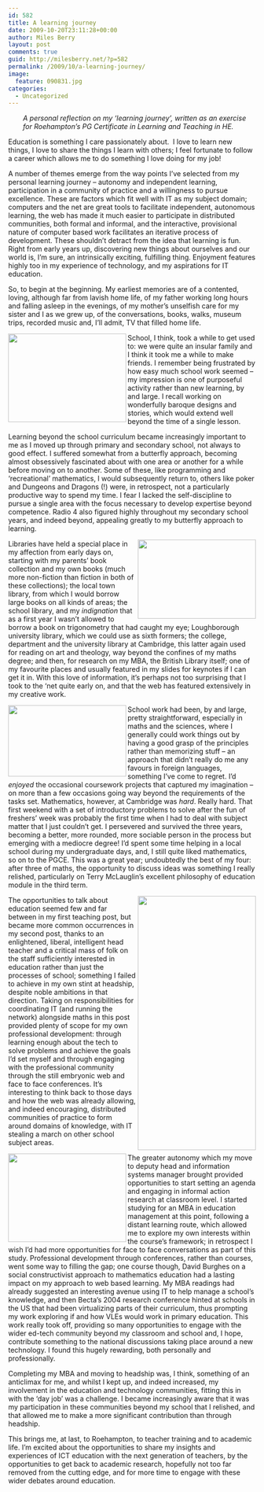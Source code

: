 ```yaml
---
id: 582
title: A learning journey
date: 2009-10-20T23:11:28+00:00
author: Miles Berry
layout: post 
comments: true
guid: http://milesberry.net/?p=582
permalink: /2009/10/a-learning-journey/
image:
  feature: 090831.jpg
categories:
  - Uncategorized
---
```

<p style="padding-left: 30px;">
  <em>A personal reflection on my &#8216;learning journey&#8217;, written as an exercise for Roehampton&#8217;s PG Certificate in Learning and Teaching in HE.</em>
</p>

Education is something I care passionately about.  I love to learn new things, I love to share the things I learn with others; I feel fortunate to follow a career which allows me to do something I love doing for my job!

A number of themes emerge from the way points I&#8217;ve selected from my personal learning journey &#8211; autonomy and independent learning, participation in a community of practice and a willingness to pursue excellence. These are factors which fit well with IT as my subject domain; computers and the net are great tools to facilitate independent, autonomous learning, the web has made it much easier to participate in distributed communities, both formal and informal, and the interactive, provisional nature of computer based work facilitates an iterative process of development. These shouldn&#8217;t detract from the idea that learning is fun. Right from early years up, discovering new things about ourselves and our world is, I&#8217;m sure, an intrinsically exciting, fulfilling thing. Enjoyment features highly too in my experience of technology, and my aspirations for IT education.<!--more-->

So, to begin at the beginning. My earliest memories are of a contented, loving, although far from lavish home life, of my father working long hours and falling asleep in the evenings, of my mother&#8217;s unselfish care for my sister and I as we grew up, of the conversations, books, walks, museum trips, recorded music and, I&#8217;ll admit, TV that filled home life.

[<img class="alignleft" style="border: 0px;" title="(C) eucharisto deo, 2008" alt="" src="http://farm4.static.flickr.com/3131/2695974855_0d873ee772_m.jpg" width="240" height="180" align="left" border="0" />](http://www.flickr.com/photos/eucharisto_deo/2695974855/)School, I think, took a while to get used to: we were quite an insular family and I think it took me a while to make friends. I remember being frustrated by how easy much school work seemed &#8211; my impression is one of purposeful activity rather than new learning, by and large. I recall working on wonderfully baroque designs and stories, which would extend well beyond the time of a single lesson.

Learning beyond the school curriculum became increasingly important to me as I moved up through primary and secondary school, not always to good effect. I suffered somewhat from a butterfly approach, becoming almost obsessively fascinated about with one area or another for a while before moving on to another. Some of these, like programming and ‘recreational&#8217; mathematics, I would subsequently return to, others like poker and Dungeons and Dragons (!) were, in retrospect, not a particularly productive way to spend my time. I fear I lacked the self-discipline to pursue a single area with the focus necessary to develop expertise beyond competence. Radio 4 also figured highly throughout my secondary school years, and indeed beyond, appealing greatly to my butterfly approach to learning.

[<img class="alignright" style="border: 0px;" title="CC by-nc Swamibu" alt="" src="http://farm4.static.flickr.com/3035/2868288357_d30bea71eb_m.jpg" width="240" height="161" align="right" border="0" />](http://www.flickr.com/photos/swamibu/2868288357/)Libraries have held a special place in my affection from early days on, starting with my parents&#8217; book collection and my own books (much more non-fiction than fiction in both of these collections); the local town library, from which I would borrow large books on all kinds of areas; the school library, and my _indignation_ that as a first year I wasn&#8217;t allowed to borrow a book on trigonometry that had caught my eye; Loughborough university library, which we could use as sixth formers; the college, department and the university library at Cambridge, this latter again used for reading on art and theology, way beyond the confines of my maths degree; and then, for research on my MBA, the British Library itself; one of my favourite places and usually featured in my slides for keynotes if I can get it in. With this love of information, it&#8217;s perhaps not too surprising that I took to the ‘net quite early on, and that the web has featured extensively in my creative work.

[<img class="alignleft" style="border: 0px;" title="CC by-nc-sa Yersinia" alt="" src="http://farm1.static.flickr.com/147/378293963_9d2c2c6d26_m.jpg" width="240" height="145" align="left" border="0" />](http://www.flickr.com/photos/yersinia/378293963/)School work had been, by and large, pretty straightforward, especially in maths and the sciences, where I generally could work things out by having a good grasp of the principles rather than memorizing stuff &#8211; an approach that didn&#8217;t really do me any favours in foreign languages, something I&#8217;ve come to regret. I&#8217;d _enjoyed_ the occasional coursework projects that captured my imagination &#8211; on more than a few occasions going way beyond the requirements of the tasks set. Mathematics, however, at Cambridge was _hard_. Really hard. That first weekend with a set of introductory problems to solve after the fun of freshers&#8217; week was probably the first time when I had to deal with subject matter that I just couldn&#8217;t get. I persevered and survived the three years, becoming a better, more rounded, more sociable person in the process but emerging with a mediocre degree! I&#8217;d spent some time helping in a local school during my undergraduate days, and, I still quite liked mathematics, so on to the PGCE. This was a great year; undoubtedly the best of my four: after three of maths, the opportunity to discuss ideas was something I really relished, particularly on Terry McLauglin&#8217;s excellent philosophy of education module in the third term.

<img class="alignright" title="CC by-sa Dave Coker" alt="" src="http://upload.wikimedia.org/wikipedia/commons/b/bb/Christ_Church_Cathedral_School_-_geograph.org.uk_-_792607.jpg" width="240px" height="517" align="right" />The opportunities to talk about education seemed few and far between in my first teaching post, but became more common occurrences in my second post, thanks to an enlightened, liberal, intelligent head teacher and a critical mass of folk on the staff sufficiently interested in education rather than just the processes of school; something I failed to achieve in my own stint at headship, despite noble ambitions in that direction. Taking on responsibilities for coordinating IT (and running the network) alongside maths in this post provided plenty of scope for my own professional development: through learning enough about the tech to solve problems and achieve the goals I&#8217;d set myself and through engaging with the professional community through the still embryonic web and face to face conferences. It&#8217;s interesting to think back to those days and how the web was already allowing, and indeed encouraging, distributed communities of practice to form around domains of knowledge, with IT stealing a march on other school subject areas.

<img class="alignleft" alt="" src="http://farm1.static.flickr.com/39/87773655_08ef5b760b_m.jpg" width="240" height="180" align="left" />The greater autonomy which my move to deputy head and information systems manager brought provided opportunities to start setting an agenda and engaging in informal action research at classroom level. I started studying for an MBA in education management at this point, following a distant learning route, which allowed me to explore my own interests within the course&#8217;s framework; in retrospect I wish I&#8217;d had more opportunities for face to face conversations as part of this study. Professional development through conferences, rather than courses, went some way to filling the gap; one course though, David Burghes on a social constructivist approach to mathematics education had a lasting impact on my approach to web based learning. My MBA readings had already suggested an interesting avenue using IT to help manage a school&#8217;s knowledge, and then Becta&#8217;s 2004 research conference hinted at schools in the US that had been virtualizing parts of their curriculum, thus prompting my work exploring if and how VLEs would work in primary education. This work really took off, providing so many opportunities to engage with the wider ed-tech community beyond my classroom and school and, I hope, contribute something to the national discussions taking place around a new technology. I found this hugely rewarding, both personally and professionally.

Completing my MBA and moving to headship was, I think, something of an anticlimax for me, and whilst I kept up, and indeed increased, my involvement in the education and technology communities, fitting this in with the ‘day job&#8217; was a challenge. I became increasingly aware that it was my participation in these communities beyond my school that I relished, and that allowed me to make a more significant contribution than through headship.

This brings me, at last, to Roehampton, to teacher training and to academic life. I&#8217;m excited about the opportunities to share my insights and experiences of ICT education with the next generation of teachers, by the opportunities to get back to academic research, hopefully not too far removed from the cutting edge, and for more time to engage with these wider debates around education.